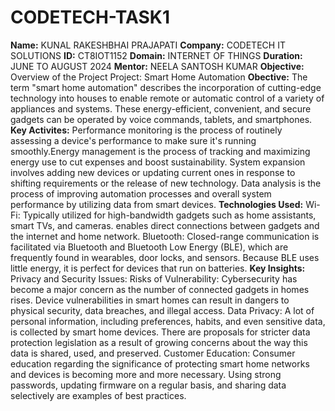 # CODETECH-TASK1
**Name:** KUNAL RAKESHBHAI PRAJAPATI
**Company:** CODETECH IT SOLUTIONS
**ID:** CT8IOT1152 
**Domain:** INTERNET OF THINGS
**Duration:** JUNE TO AUGUST 2024 
**Mentor:** NEELA SANTOSH KUMAR 
**Objective:**
Overview of the Project
Project: Smart Home Automation
**Obective:** 
The term "smart home automation" describes the incorporation of cutting-edge technology into houses to enable remote or automatic control of a variety of appliances and systems. These energy-efficient, convenient, and secure gadgets can be operated by voice commands, tablets, and smartphones.
**Key Activites:** 
Performance monitoring is the process of routinely assessing a device's performance to make sure it's running smoothly.Energy management is the process of tracking and maximizing energy use to cut expenses and boost sustainability. System expansion involves adding new devices or updating current ones in response to shifting requirements or the release of new technology. Data analysis is the process of improving automation processes and overall system performance by utilizing data from smart devices. 
**Technologies Used:** 
Wi-Fi: Typically utilized for high-bandwidth gadgets such as home assistants, smart TVs, and cameras. enables direct connections between gadgets and the internet and home network. Bluetooth: Closed-range communication is facilitated via Bluetooth and Bluetooth Low Energy (BLE), which are frequently found in wearables, door locks, and sensors. Because BLE uses little energy, it is perfect for devices that run on batteries.
**Key Insights:** 
Privacy and Security Issues: Risks of Vulnerability: Cybersecurity has become a major concern as the number of connected gadgets in homes rises. Device vulnerabilities in smart homes can result in dangers to physical security, data breaches, and illegal access. Data Privacy: A lot of personal information, including preferences, habits, and even sensitive data, is collected by smart home devices. There are proposals for stricter data protection legislation as a result of growing concerns about the way this data is shared, used, and preserved. Customer Education: Consumer education regarding the significance of protecting smart home networks and devices is becoming more and more necessary. Using strong passwords, updating firmware on a regular basis, and sharing data selectively are examples of best practices.
